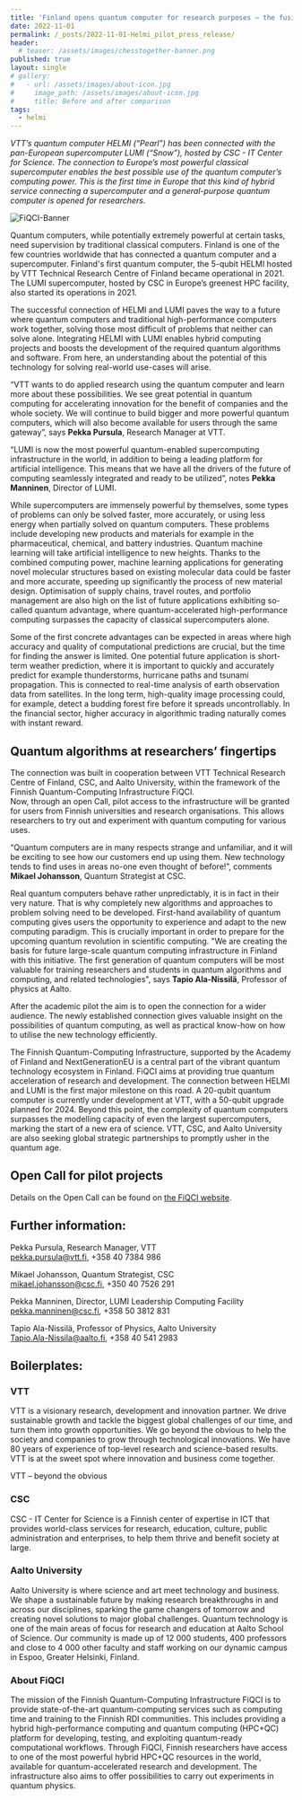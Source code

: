 ```yaml
---
title: 'Finland opens quantum computer for research purposes – the fusion of quantum computing and supercomputing enables completely new science'
date: 2022-11-01
permalink: /_posts/2022-11-01-Helmi_pilot_press_release/
header:
  # teaser: /assets/images/chesstogether-banner.png
published: true
layout: single
# gallery:
#   - url: /assets/images/about-icon.jpg
#     image_path: /assets/images/about-icon.jpg
#     title: Before and after comparison
tags:
  - helmi
---
```


<!-- # Finland opens quantum computer for research purposes – the fusion of quantum computing and supercomputing enables completely new science -->

*VTT’s quantum computer HELMI (“Pearl”) has been connected with the pan-European supercomputer LUMI (“Snow”), 
hosted by CSC - IT Center for Science. The connection to Europe’s most powerful classical supercomputer 
enables the best possible use of the quantum computer’s computing power. This is the first time in Europe 
that this kind of hybrid service connecting a supercomputer and a general-purpose quantum computer is 
opened for researchers.*

<img src="{{ site.url }}{{ site.baseurl }}/assets/images/chesstogether-banner.png" alt="FiQCI-Banner">

Quantum computers, while potentially extremely powerful at certain tasks, need supervision by traditional 
classical computers. Finland is one of the few countries worldwide that has connected a quantum computer 
and a supercomputer. Finland's first quantum computer, the 5-qubit HELMI hosted by VTT Technical Research 
Centre of Finland became operational in 2021. The LUMI supercomputer, hosted by CSC in Europe’s greenest 
HPC facility, also started its operations in 2021. 

The successful connection of HELMI and LUMI paves the way to a future where quantum computers and 
traditional high-performance computers work together, solving those most difficult of problems that 
neither can solve alone. Integrating HELMI with LUMI enables hybrid computing projects and boosts the 
development of the required quantum algorithms and software. From here, an understanding about the 
potential of this technology for solving real-world use-cases will arise. 

“VTT wants to do applied research using the quantum computer and learn more about these possibilities. 
We see great potential in quantum computing for accelerating innovation for the benefit of companies and 
the whole society. We will continue to build bigger and more powerful quantum computers, which will also 
become available for users through the same gateway”, says **Pekka Pursula**, Research Manager at VTT. 

“LUMI is now the most powerful quantum-enabled supercomputing infrastructure in the world, 
in addition to being a leading platform for artificial intelligence. This means that we have all the 
drivers of the future of computing seamlessly integrated and ready to be utilized”, notes **Pekka Manninen**, 
Director of LUMI.

While supercomputers are immensely powerful by themselves, some types of problems can only be solved 
faster, more accurately, or using less energy when partially solved on quantum computers. These problems 
include developing new products and materials for example in the pharmaceutical, chemical, and battery 
industries. Quantum machine learning will take artificial intelligence to new heights. Thanks to the combined 
computing power, machine learning applications for generating novel molecular structures based on existing 
molecular data could be faster and more accurate, speeding up significantly the process of new material 
design. Optimisation of supply chains, travel routes, and portfolio management are also high on the list of 
future applications exhibiting so-called quantum advantage, where quantum-accelerated high-performance 
computing surpasses the capacity of classical supercomputers alone. 

Some of the first concrete advantages can be expected in areas where high accuracy and quality of 
computational predictions are crucial, but the time for finding the answer is limited. One potential 
future application is short-term weather prediction, where it is important to quickly and accurately predict 
for example thunderstorms, hurricane paths and tsunami propagation. This is connected to real-time analysis 
of earth observation data from satellites. In the long term, high-quality image processing could, for example, 
detect a budding forest fire before it spreads uncontrollably. In the financial sector, higher accuracy in 
algorithmic trading naturally comes with instant reward.

## Quantum algorithms at researchers’ fingertips

The connection was built in cooperation between VTT Technical Research Centre of Finland, CSC, 
and Aalto University, within the framework of the Finnish Quantum-Computing Infrastructure FiQCI.  
Now, through an open Call, pilot access to the infrastructure will be granted for users from Finnish 
universities and research organisations. This allows researchers to try out and experiment with 
quantum computing for various uses. 

“Quantum computers are in many respects strange and unfamiliar, and it will be exciting to see how our 
customers end up using them. New technology tends to find uses in areas no-one even thought of before!”, 
comments **Mikael Johansson**, Quantum Strategist at CSC. 

Real quantum computers behave rather unpredictably, it is in fact in their very nature. That is why 
completely new algorithms and approaches to problem solving need to be developed. First-hand availability 
of quantum computing gives users the opportunity to experience and adapt to the new computing paradigm. 
This is crucially important in order to prepare for the upcoming quantum revolution in scientific computing. 
"We are creating the basis for future large-scale quantum computing infrastructure in Finland with this 
initiative. The first generation of quantum computers will be most valuable for training researchers and 
students in quantum algorithms and computing, and related technologies", says **Tapio Ala-Nissilä**, 
Professor of physics at Aalto.

After the academic pilot the aim is to open the connection for a wider audience. The newly established 
connection gives valuable insight on the possibilities of quantum computing, as well as practical know-how 
on how to utilise the new technology efficiently.

The Finnish Quantum-Computing Infrastructure, supported by the Academy of Finland and NextGenerationEU is 
a central part of the vibrant quantum technology ecosystem in Finland. FiQCI aims at providing true 
quantum acceleration of research and development. The connection between HELMI and LUMI is the first 
major milestone on this road. A 20-qubit quantum computer is currently under development at VTT, with a 
50-qubit upgrade planned for 2024. Beyond this point, the complexity of quantum computers surpasses the 
modelling capacity of even the largest supercomputers, marking the start of a new era of science. 
VTT, CSC, and Aalto University are also seeking global strategic partnerships to promptly usher in the quantum age.

## Open Call for pilot projects

Details on the Open Call can be found on [the FiQCI website](/_posts/2022-11-01-Helmi-pilot/).

## Further information: 

Pekka Pursula, Research Manager, VTT\
pekka.pursula@vtt.fi, +358 40 7384 986

Mikael Johansson, Quantum Strategist, CSC\
mikael.johansson@csc.fi, +350 40 7526 291

Pekka Manninen, Director, LUMI Leadership Computing Facility\
pekka.manninen@csc.fi, +358 50 3812 831 

Tapio Ala-Nissilä, Professor of Physics, Aalto University\
Tapio.Ala-Nissila@aalto.fi, +358 40 541 2983

## Boilerplates: 

### VTT

VTT is a visionary research, development and innovation partner. We drive sustainable growth and tackle 
the biggest global challenges of our time, and turn them into growth opportunities. We go beyond the obvious 
to help the society and companies to grow through technological innovations. We have 80 years of experience 
of top-level research and science-based results. VTT is at the sweet spot where innovation and business 
come together.

VTT – beyond the obvious

### CSC

CSC -  IT Center for Science  is a Finnish center of expertise in ICT that provides world-class services 
for research, education, culture, public administration and enterprises, to help them thrive and benefit 
society at large.

### Aalto University

Aalto University is where science and art meet technology and business. We shape a sustainable future 
by making research breakthroughs in and across our disciplines, sparking the game changers of tomorrow and 
creating novel solutions to major global challenges. Quantum technology is one of the main areas of focus 
for research and education at Aalto School of Science. Our community is made up of 12 000 students, 
400 professors and close to 4 000 other faculty and staff working on our dynamic campus in Espoo, 
Greater Helsinki, Finland.

### About FiQCI

The mission of the Finnish Quantum-Computing Infrastructure FiQCI is to provide state-of-the-art 
quantum-computing services such as computing time and training to the Finnish RDI communities. This includes 
providing a hybrid high-performance computing and quantum computing (HPC+QC) platform for developing, testing, 
and exploiting quantum-ready computational workflows. Through FiQCI, Finnish researchers have access to one 
of the most powerful hybrid HPC+QC resources in the world, available for quantum-accelerated research and 
development. The infrastructure also aims to offer possibilities to carry out experiments in quantum physics.


